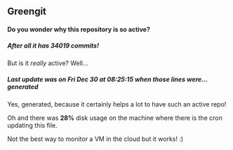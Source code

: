 ## Greengit

#### Do you wonder why this repository is so active?

##### After all it has 34019 commits!

But is it *really* active? Well...

##### Last update was on Fri Dec 30 at 08:25:15 when those lines were... generated

Yes, generated, because it certainly helps a lot to have such an active repo!

Oh and there was **28%** disk usage on the machine
where there is the cron updating this file.

Not the best way to monitor a VM in the cloud but it works! :)
